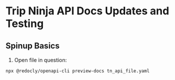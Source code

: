 # Trip Ninja API Docs Updates and Testing

## Spinup Basics
1. Open file in question:
```
npx @redocly/openapi-cli preview-docs tn_api_file.yaml
```